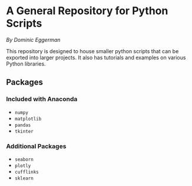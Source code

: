 # A General Repository for Python Scripts
*By Dominic Eggerman*

This repository is designed to house smaller python scripts that can be exported into larger projects. It also has tutorials and examples on various Python libraries.

## Packages

### Included with Anaconda
- `numpy`
- `matplotlib`
- `pandas`
- `tkinter`

### Additional Packages
- `seaborn`
- `plotly`
- `cufflinks`
- `sklearn`